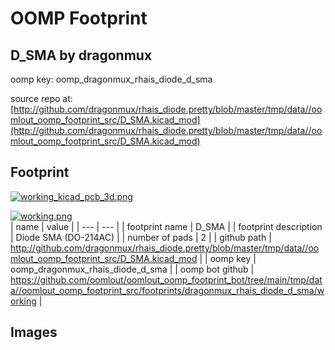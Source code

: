 # OOMP Footprint  
## D_SMA  by dragonmux  
  
oomp key: oomp_dragonmux_rhais_diode_d_sma  
  
source repo at: [http://github.com/dragonmux/rhais_diode.pretty/blob/master/tmp/data//oomlout_oomp_footprint_src/D_SMA.kicad_mod](http://github.com/dragonmux/rhais_diode.pretty/blob/master/tmp/data//oomlout_oomp_footprint_src/D_SMA.kicad_mod)  
## Footprint  
  
[![working_kicad_pcb_3d.png](working_kicad_pcb_3d_600.png)](working_kicad_pcb_3d.png)  
  
[![working.png](working_600.png)](working.png)  
| name | value | 
| --- | --- | 
| footprint name | D_SMA | 
| footprint description | Diode SMA (DO-214AC) | 
| number of pads | 2 | 
| github path | http://github.com/dragonmux/rhais_diode.pretty/blob/master/tmp/data//oomlout_oomp_footprint_src/D_SMA.kicad_mod | 
| oomp key | oomp_dragonmux_rhais_diode_d_sma | 
| oomp bot github | https://github.com/oomlout/oomlout_oomp_footprint_bot/tree/main/tmp/data//oomlout_oomp_footprint_src/footprints/dragonmux_rhais_diode_d_sma/working | 
## Images  

